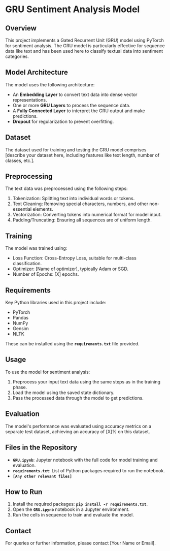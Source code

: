 # GRU Sentiment Analysis Model

## **Overview**

This project implements a Gated Recurrent Unit (GRU) model using PyTorch for sentiment analysis. The GRU model is particularly effective for sequence data like text and has been used here to classify textual data into sentiment categories.

## **Model Architecture**

The model uses the following architecture:

- An **Embedding Layer** to convert text data into dense vector representations.
- One or more **GRU Layers** to process the sequence data.
- A **Fully Connected Layer** to interpret the GRU output and make predictions.
- **Dropout** for regularization to prevent overfitting.

## **Dataset**

The dataset used for training and testing the GRU model comprises [describe your dataset here, including features like text length, number of classes, etc.].

## **Preprocessing**

The text data was preprocessed using the following steps:

1. Tokenization: Splitting text into individual words or tokens.
2. Text Cleaning: Removing special characters, numbers, and other non-essential elements.
3. Vectorization: Converting tokens into numerical format for model input.
4. Padding/Truncating: Ensuring all sequences are of uniform length.

## **Training**

The model was trained using:

- Loss Function: Cross-Entropy Loss, suitable for multi-class classification.
- Optimizer: [Name of optimizer], typically Adam or SGD.
- Number of Epochs: [X] epochs.

## **Requirements**

Key Python libraries used in this project include:

- PyTorch
- Pandas
- NumPy
- Gensim
- NLTK

These can be installed using the **`requirements.txt`** file provided.

## **Usage**

To use the model for sentiment analysis:

1. Preprocess your input text data using the same steps as in the training phase.
2. Load the model using the saved state dictionary.
3. Pass the processed data through the model to get predictions.

## **Evaluation**

The model's performance was evaluated using accuracy metrics on a separate test dataset, achieving an accuracy of [X]% on this dataset.

## **Files in the Repository**

- **`GRU.ipynb`**: Jupyter notebook with the full code for model training and evaluation.
- **`requirements.txt`**: List of Python packages required to run the notebook.
- **`[Any other relevant files]`**

## **How to Run**

1. Install the required packages: **`pip install -r requirements.txt`**.
2. Open the **`GRU.ipynb`** notebook in a Jupyter environment.
3. Run the cells in sequence to train and evaluate the model.

## **Contact**

For queries or further information, please contact [Your Name or Email].